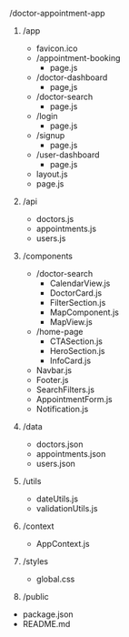 /doctor-appointment-app

1.  /app

    - favicon.ico
    - /appointment-booking
      - page.js
    - /doctor-dashboard
      - page,js
    - /doctor-search
      - page.js
    - /login
      - page.js
    - /signup
      - page.js
    - /user-dashboard
      - page.js
    - layout.js
    - page.js

2.  /api
    - doctors.js
    - appointments.js
    - users.js
3.  /components
    - /doctor-search
      - CalendarView.js
      - DoctorCard.js
      - FilterSection.js
      - MapComponent.js
      - MapView.js
    - /home-page
      - CTASection.js
      - HeroSection.js
      - InfoCard.js
    - Navbar.js
    - Footer.js
    - SearchFilters.js
    - AppointmentForm.js
    - Notification.js
4.  /data
    - doctors.json
    - appointments.json
    - users.json
5.  /utils
    - dateUtils.js
    - validationUtils.js
6.  /context
    - AppContext.js
7.  /styles
    - global.css
8.  /public

- package.json
- README.md
